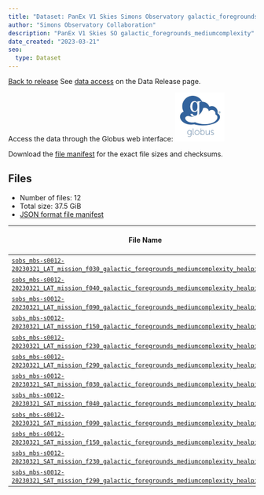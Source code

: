 ```yaml
---
title: "Dataset: PanEx V1 Skies Simons Observatory galactic_foregrounds_mediumcomplexity"
author: "Simons Observatory Collaboration"
description: "PanEx V1 Skies SO galactic_foregrounds_mediumcomplexity"
date_created: "2023-03-21"
seo:
  type: Dataset
---
```


[Back to release](./panexv1-so.html#datasets)
See [data access](./panexv1-so.html#data-access) on the Data Release page.

Access the data through the Globus web interface: [![Download via Globus](images/globus-logo.png)](https://app.globus.org/file-manager?origin_id=53b2a147-ae9d-4bbf-9d18-3b46d133d4bb&origin_path=%2Fmbs-s0012-20230321%2Fgalactic_foregrounds_mediumcomplexity%2F)

Download the [file manifest](https://g-0a470a.6b7bd8.0ec8.data.globus.org/mbs-s0012-20230321/galactic_foregrounds_mediumcomplexity/manifest.json) for the exact file sizes and checksums.

## Files

- Number of files: 12
- Total size: 37.5 GiB
- [JSON format file manifest](https://g-0a470a.6b7bd8.0ec8.data.globus.org/mbs-s0012-20230321/galactic_foregrounds_mediumcomplexity/manifest.json)

|                                                                                                                                             File Name                                                                                                                                             | Telescope | Frequency Band (GHz) | Pixelization |   Size    |
| ------------------------------------------------------------------------------------------------------------------------------------------------------------------------------------------------------------------------------------------------------------------------------------------------- | --------- | -------------------: | ------------ | --------- |
| [`sobs_mbs-s0012-20230321_LAT_mission_f030_galactic_foregrounds_mediumcomplexity_healpix.fits`](https://g-456d30.0ed28.75bc.data.globus.org/mbs-s0012-20230321/galactic_foregrounds_mediumcomplexity/sobs_mbs-s0012-20230321_LAT_mission_f030_galactic_foregrounds_mediumcomplexity_healpix.fits) | LAT       |                   30 | healpix      | 576.0 MiB |
| [`sobs_mbs-s0012-20230321_LAT_mission_f040_galactic_foregrounds_mediumcomplexity_healpix.fits`](https://g-456d30.0ed28.75bc.data.globus.org/mbs-s0012-20230321/galactic_foregrounds_mediumcomplexity/sobs_mbs-s0012-20230321_LAT_mission_f040_galactic_foregrounds_mediumcomplexity_healpix.fits) | LAT       |                   40 | healpix      | 576.0 MiB |
| [`sobs_mbs-s0012-20230321_LAT_mission_f090_galactic_foregrounds_mediumcomplexity_healpix.fits`](https://g-456d30.0ed28.75bc.data.globus.org/mbs-s0012-20230321/galactic_foregrounds_mediumcomplexity/sobs_mbs-s0012-20230321_LAT_mission_f090_galactic_foregrounds_mediumcomplexity_healpix.fits) | LAT       |                   90 | healpix      | 9.0 GiB   |
| [`sobs_mbs-s0012-20230321_LAT_mission_f150_galactic_foregrounds_mediumcomplexity_healpix.fits`](https://g-456d30.0ed28.75bc.data.globus.org/mbs-s0012-20230321/galactic_foregrounds_mediumcomplexity/sobs_mbs-s0012-20230321_LAT_mission_f150_galactic_foregrounds_mediumcomplexity_healpix.fits) | LAT       |                  150 | healpix      | 9.0 GiB   |
| [`sobs_mbs-s0012-20230321_LAT_mission_f230_galactic_foregrounds_mediumcomplexity_healpix.fits`](https://g-456d30.0ed28.75bc.data.globus.org/mbs-s0012-20230321/galactic_foregrounds_mediumcomplexity/sobs_mbs-s0012-20230321_LAT_mission_f230_galactic_foregrounds_mediumcomplexity_healpix.fits) | LAT       |                  230 | healpix      | 9.0 GiB   |
| [`sobs_mbs-s0012-20230321_LAT_mission_f290_galactic_foregrounds_mediumcomplexity_healpix.fits`](https://g-456d30.0ed28.75bc.data.globus.org/mbs-s0012-20230321/galactic_foregrounds_mediumcomplexity/sobs_mbs-s0012-20230321_LAT_mission_f290_galactic_foregrounds_mediumcomplexity_healpix.fits) | LAT       |                  290 | healpix      | 9.0 GiB   |
| [`sobs_mbs-s0012-20230321_SAT_mission_f030_galactic_foregrounds_mediumcomplexity_healpix.fits`](https://g-456d30.0ed28.75bc.data.globus.org/mbs-s0012-20230321/galactic_foregrounds_mediumcomplexity/sobs_mbs-s0012-20230321_SAT_mission_f030_galactic_foregrounds_mediumcomplexity_healpix.fits) | SAT       |                   30 | healpix      | 2.3 MiB   |
| [`sobs_mbs-s0012-20230321_SAT_mission_f040_galactic_foregrounds_mediumcomplexity_healpix.fits`](https://g-456d30.0ed28.75bc.data.globus.org/mbs-s0012-20230321/galactic_foregrounds_mediumcomplexity/sobs_mbs-s0012-20230321_SAT_mission_f040_galactic_foregrounds_mediumcomplexity_healpix.fits) | SAT       |                   40 | healpix      | 2.3 MiB   |
| [`sobs_mbs-s0012-20230321_SAT_mission_f090_galactic_foregrounds_mediumcomplexity_healpix.fits`](https://g-456d30.0ed28.75bc.data.globus.org/mbs-s0012-20230321/galactic_foregrounds_mediumcomplexity/sobs_mbs-s0012-20230321_SAT_mission_f090_galactic_foregrounds_mediumcomplexity_healpix.fits) | SAT       |                   90 | healpix      | 36.0 MiB  |
| [`sobs_mbs-s0012-20230321_SAT_mission_f150_galactic_foregrounds_mediumcomplexity_healpix.fits`](https://g-456d30.0ed28.75bc.data.globus.org/mbs-s0012-20230321/galactic_foregrounds_mediumcomplexity/sobs_mbs-s0012-20230321_SAT_mission_f150_galactic_foregrounds_mediumcomplexity_healpix.fits) | SAT       |                  150 | healpix      | 36.0 MiB  |
| [`sobs_mbs-s0012-20230321_SAT_mission_f230_galactic_foregrounds_mediumcomplexity_healpix.fits`](https://g-456d30.0ed28.75bc.data.globus.org/mbs-s0012-20230321/galactic_foregrounds_mediumcomplexity/sobs_mbs-s0012-20230321_SAT_mission_f230_galactic_foregrounds_mediumcomplexity_healpix.fits) | SAT       |                  230 | healpix      | 144.0 MiB |
| [`sobs_mbs-s0012-20230321_SAT_mission_f290_galactic_foregrounds_mediumcomplexity_healpix.fits`](https://g-456d30.0ed28.75bc.data.globus.org/mbs-s0012-20230321/galactic_foregrounds_mediumcomplexity/sobs_mbs-s0012-20230321_SAT_mission_f290_galactic_foregrounds_mediumcomplexity_healpix.fits) | SAT       |                  290 | healpix      | 144.0 MiB |
